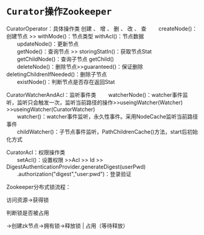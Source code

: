 # **`Curator操作Zookeeper`**

CuratorOperator：具体操作类 
    创建 、 增 、 删 、 改 、 查 
   　　createNode()：创建节点 >>  withMode()：节点类型  withAcl()：节点数据  
    　　updateNode()：更新节点  
    　　getNode()：查询节点 >> storingStatIn()：获取节点Stat  
    　　getChildNode()：查询子节点 getChild()  
    　　deleteNode()：删除节点>>guaranteed()：保证删除  deletingChildrenIfNeeded()：删除子节点  
    　　existNode()：判断节点是否存在返回Stat   
    
CuratorWatcherAndAcl：监听事件类
　　watcherNode()：watcher事件监听，监听只会触发一次，监听当前路径的操作>>useingWatcher(Watcher) >>useingWatcher(CuratorWatcher)  
　　watcher()：watcher事件监听，永久性事件。采用NodeCache监听当前路径事件  
　　childWatcher()：子节点事件监听，PathChildrenCache()方法，start后初始化方式  
 
CuratorAcl：权限操作类  
　　setAcl()：设置权限 >>Acl >> Id >>
DigestAuthenticationProvider.generateDigest(userPwd)  
　　.authorization("digest","user:pwd")：登录验证  
  
Zookeeper分布式锁流程：  

访问资源->获得锁   

判断锁是否被占用   

->创建zk节点->拥有锁->释放锁 | 占用（等待释放）